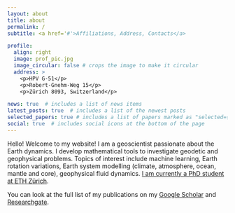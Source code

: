 ```yaml
---
layout: about
title: about
permalink: /
subtitle: <a href='#'>Affiliations, Address, Contacts</a>

profile:
  align: right
  image: prof_pic.jpg
  image_circular: false # crops the image to make it circular
  address: >
    <p>HPV G-51</p>
    <p>Robert-Gnehm-Weg 15</p>
    <p>Zürich 8093, Switzerland</p>

news: true  # includes a list of news items
latest_posts: true  # includes a list of the newest posts
selected_papers: true # includes a list of papers marked as "selected={true}"
social: true  # includes social icons at the bottom of the page
---
```


Hello! Welcome to my website! I am a geoscientist passionate about the Earth dynamics. I develop mathematical tools to investigate geodetic and geophysical problems. Topics of interest include machine learning, Earth rotation variations, Earth system modelling (climate, atmosphere, ocean, mantle and core), geophysical fluid dynamics. [I am currently a PhD student at ETH Zürich](https://space.igp.ethz.ch/people/person-detail.Mjc5NDM0.TGlzdC8zNzY0LC0xNTYwNTYzOTU1.html).

You can look at the full list of my publications on my [Google Scholar](https://scholar.google.com/citations?user=qCI0O08AAAAJ&hl=en) and [Researchgate](https://www.researchgate.net/profile/Mostafa-Kiani-Shahvandi).
